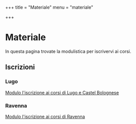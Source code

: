 +++
title = "Materiale"
menu = "materiale"

+++

# Materiale 
In questa pagina trovate la modulistica per iscrivervi ai corsi.

## Iscrizioni

### Lugo
[Modulo l'iscrizione ai corsi di Lugo e Castel Bolognese](/materiale/iscrizioni/iscrizione-lugo.pdf)

### Ravenna
[Modulo l'iscrizione ai corsi di Ravenna](/materiale/iscrizioni/iscrizione-ravenna.pdf)


